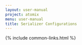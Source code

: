 ```yaml
---
layout: user-manual
project: atomix
menu: user-manual
title: Serializer Configurations
---
```


{% include common-links.html %}
